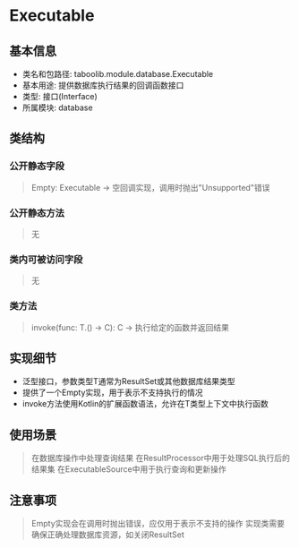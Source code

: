 # Executable

## 基本信息
- 类名和包路径: taboolib.module.database.Executable
- 基本用途: 提供数据库执行结果的回调函数接口
- 类型: 接口(Interface)
- 所属模块: database

## 类结构

### 公开静态字段
> Empty: Executable<ResultSet> -> 空回调实现，调用时抛出"Unsupported"错误

### 公开静态方法
> 无

### 类内可被访问字段
> 无

### 类方法
> invoke(func: T.() -> C): C -> 执行给定的函数并返回结果

## 实现细节
- 泛型接口，参数类型T通常为ResultSet或其他数据库结果类型
- 提供了一个Empty实现，用于表示不支持执行的情况
- invoke方法使用Kotlin的扩展函数语法，允许在T类型上下文中执行函数

## 使用场景
> 在数据库操作中处理查询结果
> 在ResultProcessor中用于处理SQL执行后的结果集
> 在ExecutableSource中用于执行查询和更新操作

## 注意事项
> Empty实现会在调用时抛出错误，应仅用于表示不支持的操作
> 实现类需要确保正确处理数据库资源，如关闭ResultSet